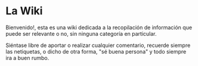 # La Wiki

Bienvenido!, esta es una wiki dedicada a la recopilación de información que puede ser relevante o no, sin ninguna categoría en particular.

Siéntase libre de aportar o realizar cualquier comentario, recuerde siempre las netiquetas, o dicho de otra forma, "sé buena persona" y todo siempre ira a buen rumbo.
